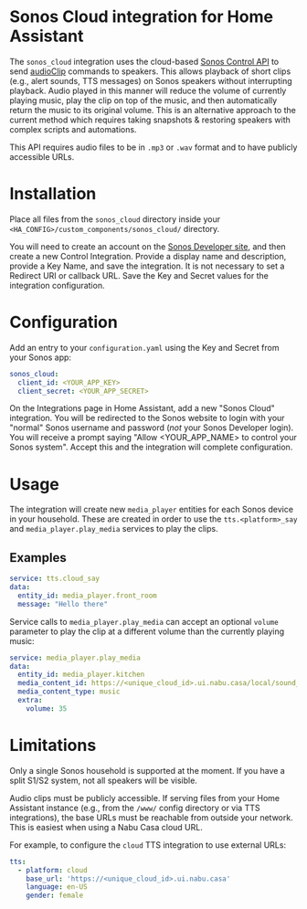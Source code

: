 # Sonos Cloud integration for Home Assistant
The `sonos_cloud` integration uses the cloud-based [Sonos Control API](https://developer.sonos.com/reference/control-api/) to send [audioClip](https://developer.sonos.com/reference/control-api/audioclip/) commands to speakers. This allows playback of short clips (e.g., alert sounds, TTS messages) on Sonos speakers without interrupting playback. Audio played in this manner will reduce the volume of currently playing music, play the clip on top of the music, and then automatically return the music to its original volume. This is an alternative approach to the current method which requires taking snapshots & restoring speakers with complex scripts and automations.

This API requires audio files to be in `.mp3` or `.wav` format and to have publicly accessible URLs.

# Installation
Place all files from the `sonos_cloud` directory inside your `<HA_CONFIG>/custom_components/sonos_cloud/` directory.

You will need to create an account on the [Sonos Developer site](https://developer.sonos.com), and then create a new Control Integration. Provide a display name and description, provide a Key Name, and save the integration. It is not necessary to set a Redirect URI or callback URL. Save the Key and Secret values for the integration configuration.

# Configuration

Add an entry to your `configuration.yaml` using the Key and Secret from your Sonos app:
```yaml
sonos_cloud:
  client_id: <YOUR_APP_KEY>
  client_secret: <YOUR_APP_SECRET>
```

On the Integrations page in Home Assistant, add a new "Sonos Cloud" integration. You will be redirected to the Sonos website to login with your "normal" Sonos username and password (_not_ your Sonos Developer login). You will receive a prompt saying "Allow <YOUR_APP_NAME> to control your Sonos system". Accept this and the integration will complete configuration.

# Usage

The integration will create new `media_player` entities for each Sonos device in your household. These are created in order to use the `tts.<platform>_say` and `media_player.play_media` services to play the clips.

## Examples

```yaml
service: tts.cloud_say
data:
  entity_id: media_player.front_room
  message: "Hello there"
```

Service calls to `media_player.play_media` can accept an optional `volume` parameter to play the clip at a different volume than the currently playing music:
```yaml
service: media_player.play_media
data:
  entity_id: media_player.kitchen
  media_content_id: https://<unique_cloud_id>.ui.nabu.casa/local/sound_files/doorbell.mp3
  media_content_type: music
  extra:
    volume: 35
```

# Limitations

Only a single Sonos household is supported at the moment. If you have a split S1/S2 system, not all speakers will be visible.

Audio clips must be publicly accessible. If serving files from your Home Assistant instance (e.g., from the `/www/` config directory or via TTS integrations), the base URLs must be reachable from outside your network. This is easiest when using a Nabu Casa cloud URL.

For example, to configure the `cloud` TTS integration to use external URLs:
```yaml
tts:
  - platform: cloud
    base_url: 'https://<unique_cloud_id>.ui.nabu.casa'
    language: en-US
    gender: female
```
